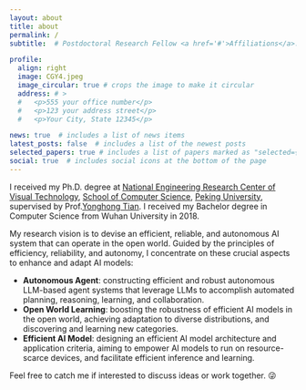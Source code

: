 ```yaml
---
layout: about
title: about
permalink: /
subtitle:  # Postdoctoral Research Fellow <a href='#'>Affiliations</a>. Address. Contacts. Moto. Etc.

profile:
  align: right
  image: CGY4.jpeg
  image_circular: true # crops the image to make it circular
  address: # >
  #   <p>555 your office number</p>
  #   <p>123 your address street</p>
  #   <p>Your City, State 12345</p>

news: true  # includes a list of news items
latest_posts: false  # includes a list of the newest posts
selected_papers: true # includes a list of papers marked as "selected={true}"
social: true  # includes social icons at the bottom of the page
---
```


I received my Ph.D. degree at [National Engineering Research Center of Visual Technology](http://idm.pku.edu.cn/), [School of Computer Science](https://cs.pku.edu.cn/), [Peking University](https://www.pku.edu.cn), supervised by Prof.[Yonghong Tian](https://www.pkuml.org/). I received my Bachelor degree in Computer Science from Wuhan University in 2018.

My research vision is to devise an efficient, reliable, and autonomous AI system that can operate in the open world. Guided by the principles of efficiency, reliability, and autonomy, I concentrate on these crucial aspects to enhance and adapt AI models: 
- __Autonomous Agent__: constructing efficient and robust autonomous LLM-based agent systems that leverage LLMs to accomplish automated planning, reasoning, learning, and collaboration.
- __Open World Learning__: boosting the robustness of efficient AI models in the open world, achieving adaptation to diverse distributions, and discovering and learning new categories. 
- __Efficient AI Model__: designing an efficient AI model architecture and application criteria, aiming to empower AI models to run on resource-scarce devices, and facilitate efficient inference and learning. 

Feel free to catch me if interested to discuss ideas or work together. 😜
